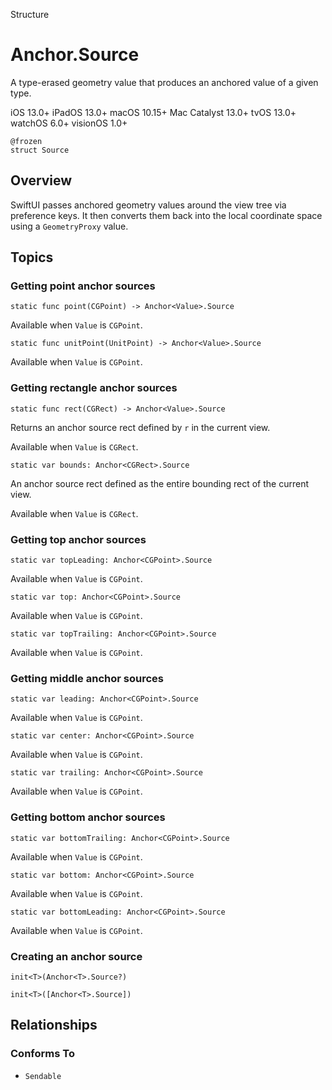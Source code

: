 Structure

# Anchor.Source

A type-erased geometry value that produces an anchored value of a given type.

iOS 13.0+  iPadOS 13.0+  macOS 10.15+  Mac Catalyst 13.0+  tvOS 13.0+  watchOS
6.0+  visionOS 1.0+

    
    
    @frozen
    struct Source

## Overview

SwiftUI passes anchored geometry values around the view tree via preference
keys. It then converts them back into the local coordinate space using a
`GeometryProxy` value.

## Topics

### Getting point anchor sources

`static func point(CGPoint) -> Anchor<Value>.Source`

Available when `Value` is `CGPoint`.

`static func unitPoint(UnitPoint) -> Anchor<Value>.Source`

Available when `Value` is `CGPoint`.

### Getting rectangle anchor sources

`static func rect(CGRect) -> Anchor<Value>.Source`

Returns an anchor source rect defined by `r` in the current view.

Available when `Value` is `CGRect`.

`static var bounds: Anchor<CGRect>.Source`

An anchor source rect defined as the entire bounding rect of the current view.

Available when `Value` is `CGRect`.

### Getting top anchor sources

`static var topLeading: Anchor<CGPoint>.Source`

Available when `Value` is `CGPoint`.

`static var top: Anchor<CGPoint>.Source`

Available when `Value` is `CGPoint`.

`static var topTrailing: Anchor<CGPoint>.Source`

Available when `Value` is `CGPoint`.

### Getting middle anchor sources

`static var leading: Anchor<CGPoint>.Source`

Available when `Value` is `CGPoint`.

`static var center: Anchor<CGPoint>.Source`

Available when `Value` is `CGPoint`.

`static var trailing: Anchor<CGPoint>.Source`

Available when `Value` is `CGPoint`.

### Getting bottom anchor sources

`static var bottomTrailing: Anchor<CGPoint>.Source`

Available when `Value` is `CGPoint`.

`static var bottom: Anchor<CGPoint>.Source`

Available when `Value` is `CGPoint`.

`static var bottomLeading: Anchor<CGPoint>.Source`

Available when `Value` is `CGPoint`.

### Creating an anchor source

`init<T>(Anchor<T>.Source?)`

`init<T>([Anchor<T>.Source])`

## Relationships

### Conforms To

  * `Sendable`

